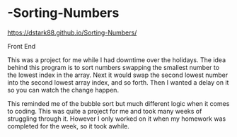 # -Sorting-Numbers
https://dstark88.github.io/Sorting-Numbers/

Front End

This was a project for me while I had downtime over the holidays. The idea behind this program is to sort numbers swapping the smallest number to the lowest index in the array. Next it would swap the second lowest number into the second lowest array index, and so forth. Then I wanted a delay on it so you can watch the change happen.

This reminded me of the bubble sort but much different logic when it comes to coding. This was quite a project for me and took many weeks of struggling through it. However I only worked on it when my homework was completed for the week, so it took awhile.
